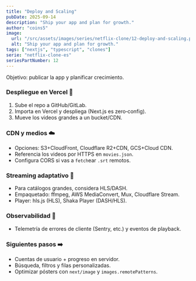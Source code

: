 ```yaml
---
title: "Deploy and Scaling"
pubDate: 2025-09-14
description: "Ship your app and plan for growth."
author: "coins5"
image:
  url: "/src/assets/images/series/netflix-clone/12-deploy-and-scaling.png"
  alt: "Ship your app and plan for growth."
tags: ["nextjs", "typescript", "clones"]
serie: "netflix-clone-es"
seriesPartNumber: 12
---
```


Objetivo: publicar la app y planificar crecimiento.

### Despliegue en Vercel 🚀

1. Sube el repo a GitHub/GitLab.
2. Importa en Vercel y despliega (Next.js es zero‑config).
3. Mueve los videos grandes a un bucket/CDN.

### CDN y medios ☁️

- Opciones: S3+CloudFront, Cloudflare R2+CDN, GCS+Cloud CDN.
- Referencia los videos por HTTPS en `movies.json`.
- Configura CORS si vas a `fetch`ear `.srt` remotos.

### Streaming adaptativo 📶

- Para catálogos grandes, considera HLS/DASH.
- Empaquetado: ffmpeg, AWS MediaConvert, Mux, Cloudflare Stream.
- Player: hls.js (HLS), Shaka Player (DASH/HLS).

### Observabilidad 🔎

- Telemetría de errores de cliente (Sentry, etc.) y eventos de playback.

### Siguientes pasos ➡️

- Cuentas de usuario + progreso en servidor.
- Búsqueda, filtros y filas personalizadas.
- Optimizar pósters con `next/image` y `images.remotePatterns`.
